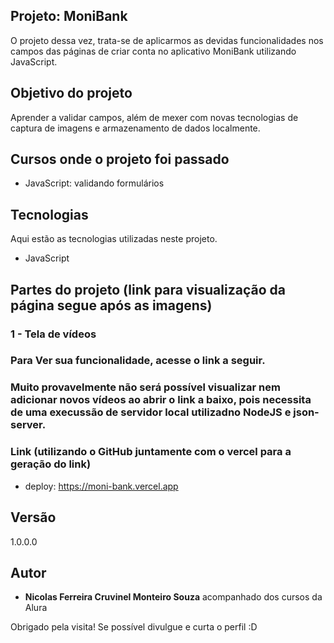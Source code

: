 ## Projeto: MoniBank

O projeto dessa vez, trata-se de aplicarmos as devidas funcionalidades nos campos das páginas de criar conta no aplicativo MoniBank utilizando JavaScript.

## Objetivo do projeto

Aprender a validar campos, além de mexer com novas tecnologias de captura de imagens e armazenamento de dados localmente.

## Cursos onde o projeto foi passado

* JavaScript: validando formulários

## Tecnologias

Aqui estão as tecnologias utilizadas neste projeto.

* JavaScript


## Partes do projeto (link para visualização da página segue após as imagens)

### 1 - Tela de vídeos




### Para Ver sua funcionalidade, acesse o link a seguir.

### Muito provavelmente não será possível visualizar nem adicionar novos vídeos ao abrir o link a baixo, pois necessita de uma execussão de servidor local utilizadno NodeJS e json-server.

### Link (utilizando o GitHub juntamente com o vercel para a geração do link)
  - deploy: https://moni-bank.vercel.app


  ## Versão

  1.0.0.0


  ## Autor

  * **Nicolas Ferreira Cruvinel Monteiro Souza** acompanhado dos cursos da Alura 

 Obrigado pela visita! Se possível divulgue e curta o perfil :D


